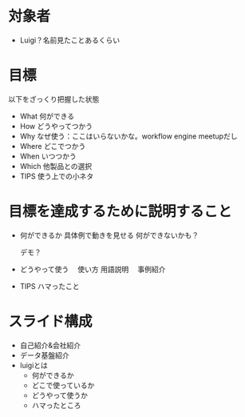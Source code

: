 # 対象者

* Luigi？名前見たことあるくらい

# 目標

以下をざっくり把握した状態

* What 何ができる
* How どうやってつかう
* Why なぜ使う：ここはいらないかな。workflow engine meetupだし
* Where どこでつかう
* When いつつかう
* Which 他製品との選択
* TIPS 使う上での小ネタ

# 目標を達成するために説明すること

* 何ができるか
  具体例で動きを見せる
  何ができないかも？

  デモ？

* どうやって使う
　使い方
  用語説明
　事例紹介

* TIPS
  ハマったこと

# スライド構成

* 自己紹介&会社紹介
* データ基盤紹介
* luigiとは
  * 何ができるか
  * どこで使っているか
  * どうやって使うか
  * ハマったところ

